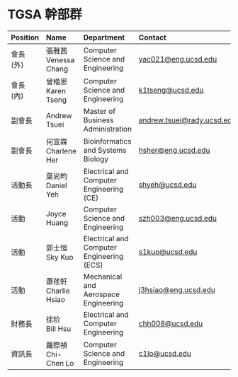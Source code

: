 # TGSA 幹部群


| Position | Name                      | Department                           |  Contact          |
| :---     | :---                      | :---                                 | :---              |
| 會長 (外) | 張雅茜<br> Venessa Chang   | Computer Science and Engineering    | yac021@eng.ucsd.edu |
| 會長 (內) | 曾楷恩<br> Karen Tseng    | Computer Science and Engineering     | k1tseng@ucsd.edu    |
| 副會長    | Andrew Tsuei<br>  | Master of Business Administration           | andrew.tsuei@rady.ucsd.edu  |
| 副會長    | 何宣霖<br> Charlene Her   | Bioinformatics and Systems Biology   | hsher@eng.ucsd.edu  |
| 活動長    | 葉尚畇<br> Daniel Yeh  | Electrical and Computer Engineering (CE)| shyeh@ucsd.edu   |
| 活動      | Joyce Huang<br>  | Computer Science and Engineering | szh003@eng.ucsd.edu |
| 活動      | 郭士愷<br> Sky Kuo    | Electrical and Computer Engineering (ECS) | s1kuo@ucsd.edu |
| 活動      | 蕭荏軒<br> Charlie Hsiao | Mechanical and Aerospace Engineering |  j3hsiao@eng.ucsd.edu |
| 財務長    | 徐玠<br> Bill Hsu     | Electrical and Computer Engineering  | chh008@ucsd.edu    |
| 資訊長    | 羅際禎<br> Chi-Chen Lo | Computer Science and Engineering   | c1lo@ucsd.edu  |
